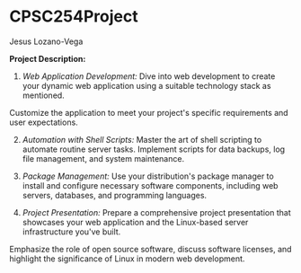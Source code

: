 # CPSC254Project
Jesus Lozano-Vega

**Project Description:**
1. *Web Application Development:*
Dive into web development to create your dynamic web application using a suitable
technology stack as mentioned.  

Customize the application to meet your project's specific requirements and user
expectations.  

2. *Automation with Shell Scripts:*
Master the art of shell scripting to automate routine server tasks. Implement scripts for
data backups, log file management, and system maintenance.  

3. *Package Management:*
Use your distribution's package manager to install and configure necessary software
components, including web servers, databases, and programming languages.  

4. *Project Presentation:*
Prepare a comprehensive project presentation that showcases your web application
and the Linux-based server infrastructure you've built.  

Emphasize the role of open source software, discuss software licenses, and highlight
the significance of Linux in modern web development.  
